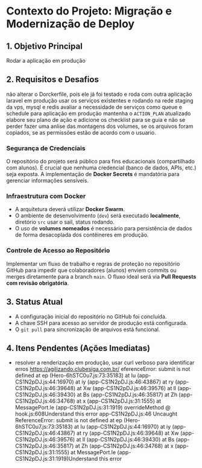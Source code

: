 # Contexto do Projeto: Migração e Modernização de Deploy

## 1. Objetivo Principal
Rodar a aplicação em produção
## 2. Requisitos e Desafios
não alterar o Dorckerfile, pois ele já foi testado e roda com outra aplicação laravel em produção
usar os serviços existentes e rodando na rede staging da vps, mysql e redis
avaliar a necessidade de serviços como queue e schedule para aplicação em produção
mantenha o `ACTION_PLAN` atualizado elabore seu plano de ação e adicione os checklist para se guia e não se perder
fazer uma anlise das montagens dos volumes, se os arquivos foram copiados, se as permissões estão de acordo com o usuario. 

### Segurança de Credenciais
O repositório do projeto será público para fins educacionais (compartilhado com alunos). É crucial que nenhuma credencial (banco de dados, APIs, etc.) seja exposta. A implementação de **Docker Secrets** é mandatória para gerenciar informações sensíveis.

### Infraestrutura com Docker
- A arquitetura deverá utilizar **Docker Swarm**.
- O ambiente de desenvolvimento (`dev`) será executado **localmente**, diretório `src` usar o sail, status rodando.
- O uso de **volumes nomeados** é necessário para persistência de dados de forma desacoplada dos contêineres em produção.

### Controle de Acesso ao Repositório
Implementar um fluxo de trabalho e regras de proteção no repositório GitHub para impedir que colaboradores (alunos) enviem commits ou merges diretamente para a branch `main`. O fluxo ideal será via **Pull Requests com revisão obrigatória**.

## 3. Status Atual
- A configuração inicial do repositório no GitHub foi concluída.
- A chave SSH para acesso ao servidor de produção está configurada.
- O `git pull` para sincronização de arquivos está funcional.

## 4. Itens Pendentes (Ações Imediatas)
- resolver a renderização em produção, usar curl verboso para identificar erros 
https://agilizando.clubesiga.com.br/ 
eferenceError: submit is not defined
    at ep (Hero-6hSTC0u7.js:73:35183)
    at Iu (app-CS1N2pDJ.js:44:16970)
    at iy (app-CS1N2pDJ.js:46:43867)
    at ry (app-CS1N2pDJ.js:46:39648)
    at Xw (app-CS1N2pDJ.js:46:39576)
    at ll (app-CS1N2pDJ.js:46:39430)
    at Bs (app-CS1N2pDJ.js:46:35817)
    at Zh (app-CS1N2pDJ.js:46:34768)
    at x (app-CS1N2pDJ.js:31:1555)
    at MessagePort.le (app-CS1N2pDJ.js:31:1919)
overrideMethod @ hook.js:608Understand this error
app-CS1N2pDJ.js:46 Uncaught ReferenceError: submit is not defined
    at ep (Hero-6hSTC0u7.js:73:35183)
    at Iu (app-CS1N2pDJ.js:44:16970)
    at iy (app-CS1N2pDJ.js:46:43867)
    at ry (app-CS1N2pDJ.js:46:39648)
    at Xw (app-CS1N2pDJ.js:46:39576)
    at ll (app-CS1N2pDJ.js:46:39430)
    at Bs (app-CS1N2pDJ.js:46:35817)
    at Zh (app-CS1N2pDJ.js:46:34768)
    at x (app-CS1N2pDJ.js:31:1555)
    at MessagePort.le (app-CS1N2pDJ.js:31:1919)Understand this error